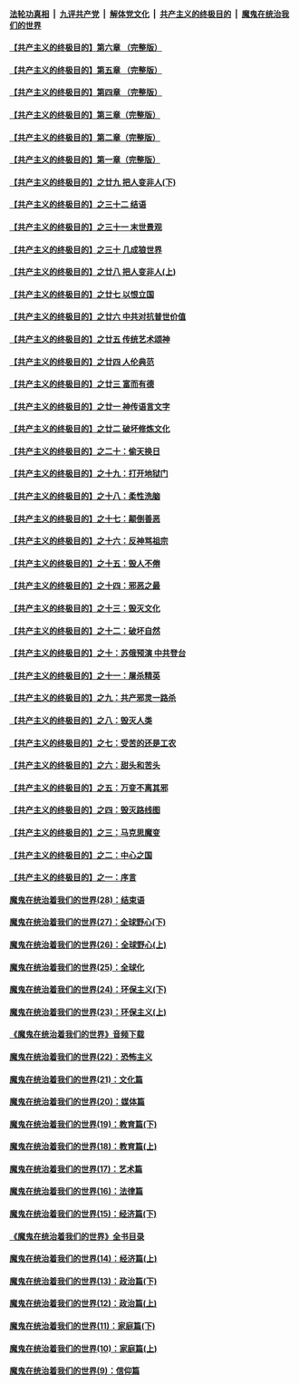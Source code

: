 

####  [法轮功真相](../../../../basic/blob/master/README.md?t=06081831) &nbsp;|&nbsp; [九评共产党](../../../../9ping.md/blob/master/README.md?t=06081831) &nbsp;|&nbsp; [解体党文化](../../../../jtdwh.md/blob/master/README.md?t=06081831)  &nbsp;|&nbsp; [共产主义的终极目的](../../../../gczydzjmd.md/blob/master/README.md?t=06081831) &nbsp;|&nbsp; [魔鬼在统治我们的世界](../../../../mgztzwmdsj.md/blob/master/README.md?t=06081831) 

#### [【共产主义的终极目的】第六章 （完整版）](../pages/nsc422/n11428913.md?t=06081831) 

#### [【共产主义的终极目的】第五章 （完整版）](../pages/nsc422/n11428912.md?t=06081831) 

#### [【共产主义的终极目的】第四章 （完整版）](../pages/nsc422/n11428907.md?t=06081831) 

#### [【共产主义的终极目的】第三章（完整版）](../pages/nsc422/n11428848.md?t=06081831) 

#### [【共产主义的终极目的】第二章（完整版）](../pages/nsc422/n11428831.md?t=06081831) 

#### [【共产主义的终极目的】第一章（完整版）](../pages/nsc422/n11417651.md?t=06081831) 

#### [【共产主义的终极目的】之廿九 把人变非人(下)](../pages/nsc422/n11344140.md?t=06081831) 

#### [【共产主义的终极目的】之三十二 结语](../pages/nsc422/n11360535.md?t=06081831) 

#### [【共产主义的终极目的】之三十一 末世景观](../pages/nsc422/n11351129.md?t=06081831) 

#### [【共产主义的终极目的】之三十 几成狼世界](../pages/nsc422/n11348280.md?t=06081831) 

#### [【共产主义的终极目的】之廿八 把人变非人(上)](../pages/nsc422/n11340492.md?t=06081831) 

#### [【共产主义的终极目的】之廿七 以恨立国](../pages/nsc422/n11336944.md?t=06081831) 

#### [【共产主义的终极目的】之廿六 中共对抗普世价值](../pages/nsc422/n11324785.md?t=06081831) 

#### [【共产主义的终极目的】之廿五 传统艺术颂神](../pages/nsc422/n11296396.md?t=06081831) 

#### [【共产主义的终极目的】之廿四 人伦典范](../pages/nsc422/n11296397.md?t=06081831) 

#### [【共产主义的终极目的】之廿三 富而有德](../pages/nsc422/n11283598.md?t=06081831) 

#### [【共产主义的终极目的】之廿一 神传语言文字](../pages/nsc422/n11263265.md?t=06081831) 

#### [【共产主义的终极目的】之廿二 破坏修炼文化](../pages/nsc422/n11245728.md?t=06081831) 

#### [【共产主义的终极目的】之二十：偷天换日](../pages/nsc422/n11238846.md?t=06081831) 

#### [【共产主义的终极目的】之十九：打开地狱门](../pages/nsc422/n11206376.md?t=06081831) 

#### [【共产主义的终极目的】之十八：柔性洗脑](../pages/nsc422/n11199994.md?t=06081831) 

#### [【共产主义的终极目的】之十七：颠倒善恶](../pages/nsc422/n11179782.md?t=06081831) 

#### [【共产主义的终极目的】之十六：反神骂祖宗](../pages/nsc422/n11166798.md?t=06081831) 

#### [【共产主义的终极目的】之十五：毁人不倦](../pages/nsc422/n11166792.md?t=06081831) 

#### [【共产主义的终极目的】之十四：邪恶之最](../pages/nsc422/n11150249.md?t=06081831) 

#### [【共产主义的终极目的】之十三：毁灭文化](../pages/nsc422/n11135227.md?t=06081831) 

#### [【共产主义的终极目的】之十二：破坏自然](../pages/nsc422/n11135214.md?t=06081831) 

#### [【共产主义的终极目的】之十：苏俄预演 中共登台](../pages/nsc422/n11118424.md?t=06081831) 

#### [【共产主义的终极目的】之十一：屠杀精英](../pages/nsc422/n11118442.md?t=06081831) 

#### [【共产主义的终极目的】之九：共产邪灵一路杀](../pages/nsc422/n11114139.md?t=06081831) 

#### [【共产主义的终极目的】之八：毁灭人类](../pages/nsc422/n11108503.md?t=06081831) 

#### [【共产主义的终极目的】之七：受苦的还是工农](../pages/nsc422/n11101809.md?t=06081831) 

#### [【共产主义的终极目的】之六：甜头和苦头](../pages/nsc422/n11096971.md?t=06081831) 

#### [【共产主义的终极目的】之五：万变不离其邪](../pages/nsc422/n11091285.md?t=06081831) 

#### [【共产主义的终极目的】之四：毁灭路线图](../pages/nsc422/n11086284.md?t=06081831) 

#### [【共产主义的终极目的】之三：马克思魔变](../pages/nsc422/n11061941.md?t=06081831) 

#### [【共产主义的终极目的】之二：中心之国](../pages/nsc422/n11047728.md?t=06081831) 

#### [【共产主义的终极目的】之一：序言](../pages/nsc422/n11086077.md?t=06081831) 

#### [魔鬼在统治着我们的世界(28)：结束语](../pages/nsc422/n10936246.md?t=06081831) 

#### [魔鬼在统治着我们的世界(27)：全球野心(下)](../pages/nsc422/n10928319.md?t=06081831) 

#### [魔鬼在统治着我们的世界(26)：全球野心(上)](../pages/nsc422/n10900318.md?t=06081831) 

#### [魔鬼在统治着我们的世界(25)：全球化](../pages/nsc422/n10788205.md?t=06081831) 

#### [魔鬼在统治着我们的世界(24)：环保主义(下)](../pages/nsc422/n10695307.md?t=06081831) 

#### [魔鬼在统治着我们的世界(23)：环保主义(上)](../pages/nsc422/n10688613.md?t=06081831) 

#### [《魔鬼在统治着我们的世界》音频下载](../pages/nsc422/n10635553.md?t=06081831) 

#### [魔鬼在统治着我们的世界(22)：恐怖主义](../pages/nsc422/n10614727.md?t=06081831) 

#### [魔鬼在统治着我们的世界(21)：文化篇](../pages/nsc422/n10597706.md?t=06081831) 

#### [魔鬼在统治着我们的世界(20)：媒体篇](../pages/nsc422/n10586579.md?t=06081831) 

#### [魔鬼在统治着我们的世界(19)：教育篇(下)](../pages/nsc422/n10564808.md?t=06081831) 

#### [魔鬼在统治着我们的世界(18)：教育篇(上)](../pages/nsc422/n10526970.md?t=06081831) 

#### [魔鬼在统治着我们的世界(17)：艺术篇](../pages/nsc422/n10499093.md?t=06081831) 

#### [魔鬼在统治着我们的世界(16)：法律篇](../pages/nsc422/n10485969.md?t=06081831) 

#### [魔鬼在统治着我们的世界(15)：经济篇(下)](../pages/nsc422/n10469975.md?t=06081831) 

#### [《魔鬼在统治着我们的世界》全书目录](../pages/nsc422/n10464261.md?t=06081831) 

#### [魔鬼在统治着我们的世界(14)：经济篇(上)](../pages/nsc422/n10457370.md?t=06081831) 

#### [魔鬼在统治着我们的世界(13)：政治篇(下)](../pages/nsc422/n10448270.md?t=06081831) 

#### [魔鬼在统治着我们的世界(12)：政治篇(上)](../pages/nsc422/n10444576.md?t=06081831) 

#### [魔鬼在统治着我们的世界(11)：家庭篇(下)](../pages/nsc422/n10440961.md?t=06081831) 

#### [魔鬼在统治着我们的世界(10)：家庭篇(上)](../pages/nsc422/n10435448.md?t=06081831) 

#### [魔鬼在统治着我们的世界(9)：信仰篇](../pages/nsc422/n10432159.md?t=06081831) 

